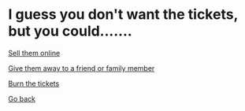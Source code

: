 # I guess you don't want the tickets, but you could.......     
[Sell them online](decline/Sell.md)   

[Give them away to a friend or family member](decline/GiveAway.md)

[Burn the tickets](decline/Burn.md)    

[Go back](../home.md)



